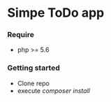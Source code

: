 # Simpe ToDo app
### Require
- php >= 5.6
### Getting started
- Clone repo
- execute *composer install*


